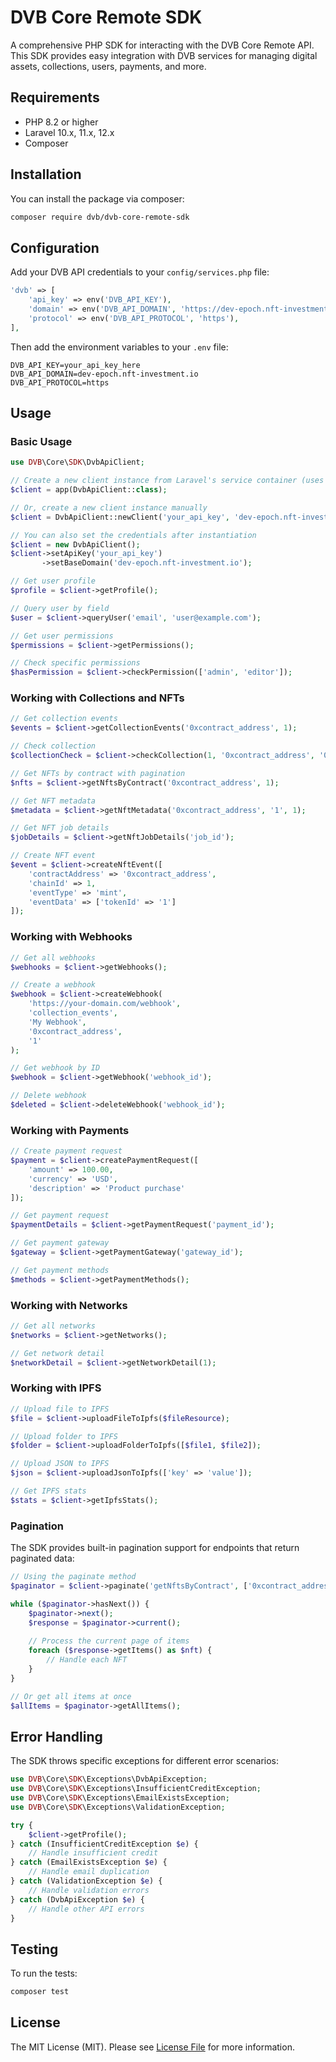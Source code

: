 # DVB Core Remote SDK

A comprehensive PHP SDK for interacting with the DVB Core Remote API. This SDK provides easy integration with DVB services for managing digital assets, collections, users, payments, and more.

## Requirements

- PHP 8.2 or higher
- Laravel 10.x, 11.x, 12.x
- Composer

## Installation

You can install the package via composer:

```bash
composer require dvb/dvb-core-remote-sdk
```

## Configuration

Add your DVB API credentials to your `config/services.php` file:

```php
'dvb' => [
    'api_key' => env('DVB_API_KEY'),
    'domain' => env('DVB_API_DOMAIN', 'https://dev-epoch.nft-investment.io'),
    'protocol' => env('DVB_API_PROTOCOL', 'https'),
],
```

Then add the environment variables to your `.env` file:

```env
DVB_API_KEY=your_api_key_here
DVB_API_DOMAIN=dev-epoch.nft-investment.io
DVB_API_PROTOCOL=https
```

## Usage

### Basic Usage

```php
use DVB\Core\SDK\DvbApiClient;

// Create a new client instance from Laravel's service container (uses config/services.php)
$client = app(DvbApiClient::class);

// Or, create a new client instance manually
$client = DvbApiClient::newClient('your_api_key', 'dev-epoch.nft-investment.io');

// You can also set the credentials after instantiation
$client = new DvbApiClient();
$client->setApiKey('your_api_key')
       ->setBaseDomain('dev-epoch.nft-investment.io');

// Get user profile
$profile = $client->getProfile();

// Query user by field
$user = $client->queryUser('email', 'user@example.com');

// Get user permissions
$permissions = $client->getPermissions();

// Check specific permissions
$hasPermission = $client->checkPermission(['admin', 'editor']);
```

### Working with Collections and NFTs

```php
// Get collection events
$events = $client->getCollectionEvents('0xcontract_address', 1);

// Check collection
$collectionCheck = $client->checkCollection(1, '0xcontract_address', '0xuser_address');

// Get NFTs by contract with pagination
$nfts = $client->getNftsByContract('0xcontract_address', 1);

// Get NFT metadata
$metadata = $client->getNftMetadata('0xcontract_address', '1', 1);

// Get NFT job details
$jobDetails = $client->getNftJobDetails('job_id');

// Create NFT event
$event = $client->createNftEvent([
    'contractAddress' => '0xcontract_address',
    'chainId' => 1,
    'eventType' => 'mint',
    'eventData' => ['tokenId' => '1']
]);
```

### Working with Webhooks

```php
// Get all webhooks
$webhooks = $client->getWebhooks();

// Create a webhook
$webhook = $client->createWebhook(
    'https://your-domain.com/webhook',
    'collection_events',
    'My Webhook',
    '0xcontract_address',
    '1'
);

// Get webhook by ID
$webhook = $client->getWebhook('webhook_id');

// Delete webhook
$deleted = $client->deleteWebhook('webhook_id');
```

### Working with Payments

```php
// Create payment request
$payment = $client->createPaymentRequest([
    'amount' => 100.00,
    'currency' => 'USD',
    'description' => 'Product purchase'
]);

// Get payment request
$paymentDetails = $client->getPaymentRequest('payment_id');

// Get payment gateway
$gateway = $client->getPaymentGateway('gateway_id');

// Get payment methods
$methods = $client->getPaymentMethods();
```

### Working with Networks

```php
// Get all networks
$networks = $client->getNetworks();

// Get network detail
$networkDetail = $client->getNetworkDetail(1);
```

### Working with IPFS

```php
// Upload file to IPFS
$file = $client->uploadFileToIpfs($fileResource);

// Upload folder to IPFS
$folder = $client->uploadFolderToIpfs([$file1, $file2]);

// Upload JSON to IPFS
$json = $client->uploadJsonToIpfs(['key' => 'value']);

// Get IPFS stats
$stats = $client->getIpfsStats();
```

### Pagination

The SDK provides built-in pagination support for endpoints that return paginated data:

```php
// Using the paginate method
$paginator = $client->paginate('getNftsByContract', ['0xcontract_address', 1]);

while ($paginator->hasNext()) {
    $paginator->next();
    $response = $paginator->current();
    
    // Process the current page of items
    foreach ($response->getItems() as $nft) {
        // Handle each NFT
    }
}

// Or get all items at once
$allItems = $paginator->getAllItems();
```

## Error Handling

The SDK throws specific exceptions for different error scenarios:

```php
use DVB\Core\SDK\Exceptions\DvbApiException;
use DVB\Core\SDK\Exceptions\InsufficientCreditException;
use DVB\Core\SDK\Exceptions\EmailExistsException;
use DVB\Core\SDK\Exceptions\ValidationException;

try {
    $client->getProfile();
} catch (InsufficientCreditException $e) {
    // Handle insufficient credit
} catch (EmailExistsException $e) {
    // Handle email duplication
} catch (ValidationException $e) {
    // Handle validation errors
} catch (DvbApiException $e) {
    // Handle other API errors
}
```

## Testing

To run the tests:

```bash
composer test
```

## License

The MIT License (MIT). Please see [License File](LICENSE) for more information.